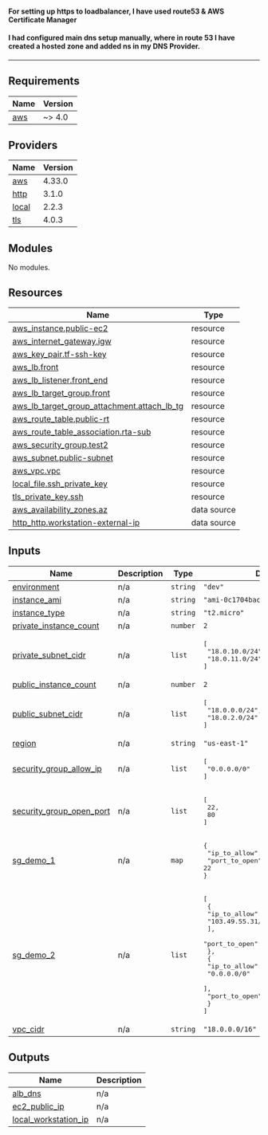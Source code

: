 #### For setting up https to loadbalancer, I have used route53 & AWS Certificate Manager

#### I had configured main dns setup manually, where in route 53 I have created a hosted zone and added ns in my DNS Provider.
-------------------------------

<!-- BEGIN_TF_DOCS -->
## Requirements

| Name | Version |
|------|---------|
| <a name="requirement_aws"></a> [aws](#requirement\_aws) | ~> 4.0 |

## Providers

| Name | Version |
|------|---------|
| <a name="provider_aws"></a> [aws](#provider\_aws) | 4.33.0 |
| <a name="provider_http"></a> [http](#provider\_http) | 3.1.0 |
| <a name="provider_local"></a> [local](#provider\_local) | 2.2.3 |
| <a name="provider_tls"></a> [tls](#provider\_tls) | 4.0.3 |

## Modules

No modules.

## Resources

| Name | Type |
|------|------|
| [aws_instance.public-ec2](https://registry.terraform.io/providers/hashicorp/aws/latest/docs/resources/instance) | resource |
| [aws_internet_gateway.igw](https://registry.terraform.io/providers/hashicorp/aws/latest/docs/resources/internet_gateway) | resource |
| [aws_key_pair.tf-ssh-key](https://registry.terraform.io/providers/hashicorp/aws/latest/docs/resources/key_pair) | resource |
| [aws_lb.front](https://registry.terraform.io/providers/hashicorp/aws/latest/docs/resources/lb) | resource |
| [aws_lb_listener.front_end](https://registry.terraform.io/providers/hashicorp/aws/latest/docs/resources/lb_listener) | resource |
| [aws_lb_target_group.front](https://registry.terraform.io/providers/hashicorp/aws/latest/docs/resources/lb_target_group) | resource |
| [aws_lb_target_group_attachment.attach_lb_tg](https://registry.terraform.io/providers/hashicorp/aws/latest/docs/resources/lb_target_group_attachment) | resource |
| [aws_route_table.public-rt](https://registry.terraform.io/providers/hashicorp/aws/latest/docs/resources/route_table) | resource |
| [aws_route_table_association.rta-sub](https://registry.terraform.io/providers/hashicorp/aws/latest/docs/resources/route_table_association) | resource |
| [aws_security_group.test2](https://registry.terraform.io/providers/hashicorp/aws/latest/docs/resources/security_group) | resource |
| [aws_subnet.public-subnet](https://registry.terraform.io/providers/hashicorp/aws/latest/docs/resources/subnet) | resource |
| [aws_vpc.vpc](https://registry.terraform.io/providers/hashicorp/aws/latest/docs/resources/vpc) | resource |
| [local_file.ssh_private_key](https://registry.terraform.io/providers/hashicorp/local/latest/docs/resources/file) | resource |
| [tls_private_key.ssh](https://registry.terraform.io/providers/hashicorp/tls/latest/docs/resources/private_key) | resource |
| [aws_availability_zones.az](https://registry.terraform.io/providers/hashicorp/aws/latest/docs/data-sources/availability_zones) | data source |
| [http_http.workstation-external-ip](https://registry.terraform.io/providers/hashicorp/http/latest/docs/data-sources/http) | data source |

## Inputs

| Name | Description | Type | Default | Required |
|------|-------------|------|---------|:--------:|
| <a name="input_environment"></a> [environment](#input\_environment) | n/a | `string` | `"dev"` | no |
| <a name="input_instance_ami"></a> [instance\_ami](#input\_instance\_ami) | n/a | `string` | `"ami-0c1704bac156af62c"` | no |
| <a name="input_instance_type"></a> [instance\_type](#input\_instance\_type) | n/a | `string` | `"t2.micro"` | no |
| <a name="input_private_instance_count"></a> [private\_instance\_count](#input\_private\_instance\_count) | n/a | `number` | `2` | no |
| <a name="input_private_subnet_cidr"></a> [private\_subnet\_cidr](#input\_private\_subnet\_cidr) | n/a | `list` | <pre>[<br>  "18.0.10.0/24",<br>  "18.0.11.0/24"<br>]</pre> | no |
| <a name="input_public_instance_count"></a> [public\_instance\_count](#input\_public\_instance\_count) | n/a | `number` | `2` | no |
| <a name="input_public_subnet_cidr"></a> [public\_subnet\_cidr](#input\_public\_subnet\_cidr) | n/a | `list` | <pre>[<br>  "18.0.0.0/24",<br>  "18.0.2.0/24"<br>]</pre> | no |
| <a name="input_region"></a> [region](#input\_region) | n/a | `string` | `"us-east-1"` | no |
| <a name="input_security_group_allow_ip"></a> [security\_group\_allow\_ip](#input\_security\_group\_allow\_ip) | n/a | `list` | <pre>[<br>  "0.0.0.0/0"<br>]</pre> | no |
| <a name="input_security_group_open_port"></a> [security\_group\_open\_port](#input\_security\_group\_open\_port) | n/a | `list` | <pre>[<br>  22,<br>  80<br>]</pre> | no |
| <a name="input_sg_demo_1"></a> [sg\_demo\_1](#input\_sg\_demo\_1) | n/a | `map` | <pre>{<br>  "ip_to_allow": "103.49.55.31/32",<br>  "port_to_open": 22<br>}</pre> | no |
| <a name="input_sg_demo_2"></a> [sg\_demo\_2](#input\_sg\_demo\_2) | n/a | `list` | <pre>[<br>  {<br>    "ip_to_allow": [<br>      "103.49.55.31/32"<br>    ],<br>    "port_to_open": 22<br>  },<br>  {<br>    "ip_to_allow": [<br>      "0.0.0.0/0"<br>    ],<br>    "port_to_open": 80<br>  }<br>]</pre> | no |
| <a name="input_vpc_cidr"></a> [vpc\_cidr](#input\_vpc\_cidr) | n/a | `string` | `"18.0.0.0/16"` | no |

## Outputs

| Name | Description |
|------|-------------|
| <a name="output_alb_dns"></a> [alb\_dns](#output\_alb\_dns) | n/a |
| <a name="output_ec2_public_ip"></a> [ec2\_public\_ip](#output\_ec2\_public\_ip) | n/a |
| <a name="output_local_workstation_ip"></a> [local\_workstation\_ip](#output\_local\_workstation\_ip) | n/a |
<!-- END_TF_DOCS -->